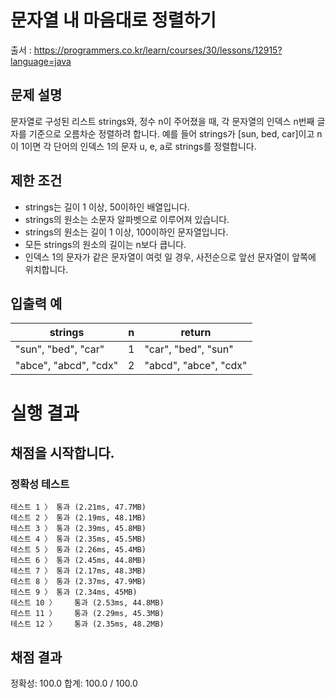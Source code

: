 # 문자열 내 마음대로 정렬하기
출서 : https://programmers.co.kr/learn/courses/30/lessons/12915?language=java

## 문제 설명
문자열로 구성된 리스트 strings와, 정수 n이 주어졌을 때, 각 문자열의 인덱스 n번째 글자를 기준으로 오름차순 정렬하려 합니다. 예를 들어 strings가 [sun, bed, car]이고 n이 1이면 각 단어의 인덱스 1의 문자 u, e, a로 strings를 정렬합니다.

## 제한 조건
* strings는 길이 1 이상, 50이하인 배열입니다.
* strings의 원소는 소문자 알파벳으로 이루어져 있습니다.
* strings의 원소는 길이 1 이상, 100이하인 문자열입니다.
* 모든 strings의 원소의 길이는 n보다 큽니다.
* 인덱스 1의 문자가 같은 문자열이 여럿 일 경우, 사전순으로 앞선 문자열이 앞쪽에 위치합니다.

## 입출력 예
| strings |	n |	return |
| ------- | - | ------ |
| "sun", "bed", "car" | 1 | "car", "bed", "sun" |
| "abce", "abcd", "cdx" | 2 | "abcd", "abce", "cdx"|

# 실행 결과    
## 채점을 시작합니다.
### 정확성  테스트
```
테스트 1 〉	통과 (2.21ms, 47.7MB)
테스트 2 〉	통과 (2.19ms, 48.1MB)
테스트 3 〉	통과 (2.39ms, 45.8MB)
테스트 4 〉	통과 (2.35ms, 45.5MB)
테스트 5 〉	통과 (2.26ms, 45.4MB)
테스트 6 〉	통과 (2.45ms, 44.8MB)
테스트 7 〉	통과 (2.17ms, 48.3MB)
테스트 8 〉	통과 (2.37ms, 47.9MB)
테스트 9 〉	통과 (2.34ms, 45MB)
테스트 10 〉	통과 (2.53ms, 44.8MB)
테스트 11 〉	통과 (2.29ms, 45.3MB)
테스트 12 〉	통과 (2.35ms, 48.2MB)
```
## 채점 결과
정확성: 100.0
합계: 100.0 / 100.0